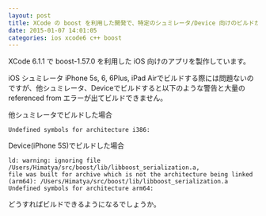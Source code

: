 ```yaml
---
layout: post
title: XCode の boost を利用した開発で、特定のシュミレータ/Device 向けのビルドが失敗する
date: 2015-01-07 14:01:05
categories: ios xcode6 c++ boost
---
```

<!-- {% raw %} -->
<p>XCode 6.1.1 で boost-1.57.0 を利用した iOS 向けのアプリを製作しています。</p>

<p>iOS シュミレータ iPhone 5s, 6, 6Plus, iPad Airでビルドする際には問題ないのですが、他シュミレータ、Deviceでビルドすると以下のような警告と大量の referenced from エラーが出てビルドできません。</p>

<p>他シュミレータでビルドした場合</p>

<pre class="lang-none prettyprint-override"><code>Undefined symbols for architecture i386:
</code></pre>

<p>Device(iPhone 5S)でビルドした場合</p>

<pre class="lang-none prettyprint-override"><code>ld: warning: ignoring file /Users/Himatya/src/boost/lib/libboost_serialization.a, 
file was built for archive which is not the architecture being linked (arm64): /Users/Himatya/src/boost/lib/libboost_serialization.a
Undefined symbols for architecture arm64:
</code></pre>

<p>どうすればビルドできるようになるでしょうか。</p>
<!-- {% endraw %} -->

